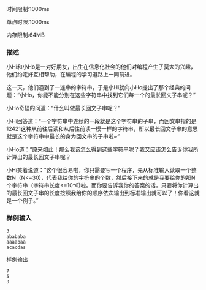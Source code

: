 时间限制:1000ms

单点时限:1000ms

内存限制:64MB

### 描述
   小Hi和小Ho是一对好朋友，出生在信息化社会的他们对编程产生了莫大的兴趣，他们约定好互相帮助，在编程的学习道路上一同前进。

   这一天，他们遇到了一连串的字符串，于是小Hi就向小Ho提出了那个经典的问题：“小Ho，你能不能分别在这些字符串中找到它们每一个的最长回文子串呢？”

   小Ho奇怪的问道：“什么叫做最长回文子串呢？”

   小Hi回答道：“一个字符串中连续的一段就是这个字符串的子串，而回文串指的是12421这种从前往后读和从后往前读一模一样的字符串，所以最长回文子串的意思就是这个字符串中最长的身为回文串的子串啦~”

   小Ho道：“原来如此！那么我该怎么得到这些字符串呢？我又应该怎么告诉你我所计算出的最长回文子串呢？

   小Hi笑着说道：“这个很容易啦，你只需要写一个程序，先从标准输入读取一个整数N（N<=30)，代表我给你的字符串的个数，然后接下来的就是我要给你的那N个字符串（字符串长度<=10^6)啦。而你要告诉我你的答案的话，只要将你计算出的最长回文子串的长度按照我给你的顺序依次输出到标准输出就可以了！你看这就是一个例子。”

### 样例输入
```
3
abababa
aaaabaa
acacdas
```
样例输出
```
7
5
3
```